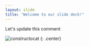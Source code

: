 ```yaml
---
layout: slide
title: "Welcome to our slide deck!"
---
```


Let's update this comment 

![constructocat](https://octodex.github.com/images/constructocat2.jpg)
{: .center}
